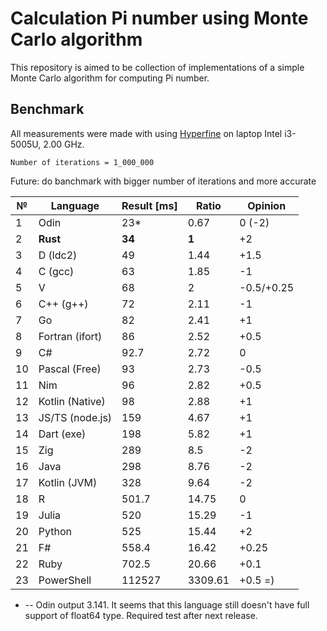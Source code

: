 # Calculation Pi number using Monte Carlo algorithm

This repository is aimed to be collection of implementations of a simple Monte Carlo algorithm for computing Pi number. 


## Benchmark
All measurements were made with using [Hyperfine](https://github.com/sharkdp/hyperfine) on laptop Intel i3-5005U, 2.00 GHz.

```
Number of iterations = 1_000_000
```
Future: do banchmark with bigger number of iterations and more accurate

| №	| Language    	| Result [ms] 	| Ratio 	| Opinion	|
|---| ------------- | ------------- | ---------	| ---------	|
|1	| Odin			| 23*			| 0.67		| 0 (-2)	|
|2	| **Rust**      | **34**        | **1**	    | +2 		|
|3  | D (ldc2)		| 49 			| 1.44		| +1.5 		|
|4  | C (gcc)		| 63 			| 1.85		| -1 		|
|5	| V 			| 68			| 2			|-0.5/+0.25 |
|6	| C++ (g++)		| 72 			| 2.11		| -1		|
|7	| Go 			| 82			| 2.41		| +1 	 	|
|8	|Fortran (ifort)| 86			| 2.52		| +0.5 		|
|9	| C# 			| 92.7			| 2.72		| 0 		|
|10	| Pascal (Free)	| 93			| 2.73		| -0.5 		|
|11	| Nim 			| 96 			| 2.82		| +0.5 		|
|12	|Kotlin (Native)| 98			| 2.88		| +1 		|
|13	|JS/TS (node.js)| 159			| 4.67		| +1 		|
|14	| Dart (exe)	| 198			| 5.82		| +1 		|
|15	| Zig 			| 289 			| 8.5		| -2		|
|16	| Java			| 298			| 8.76		| -2		|
|17	| Kotlin (JVM)	| 328			| 9.64		| -2		|
|18 | R 			| 501.7 		| 14.75		| 0 		|
|19	| Julia 		| 520 			| 15.29		| -1		|
|20	| Python 		| 525 			| 15.44		| +2 		|
|21	| F# 			| 558.4 		| 16.42		| +0.25 	|
|22 | Ruby 			| 702.5 		| 20.66		| +0.1 		|
|23	| PowerShell	| 112527		| 3309.61	| +0.5 =)	|

* -- Odin output 3.141. It seems that this language still doesn't have full support of float64 type. Required test after next release.
